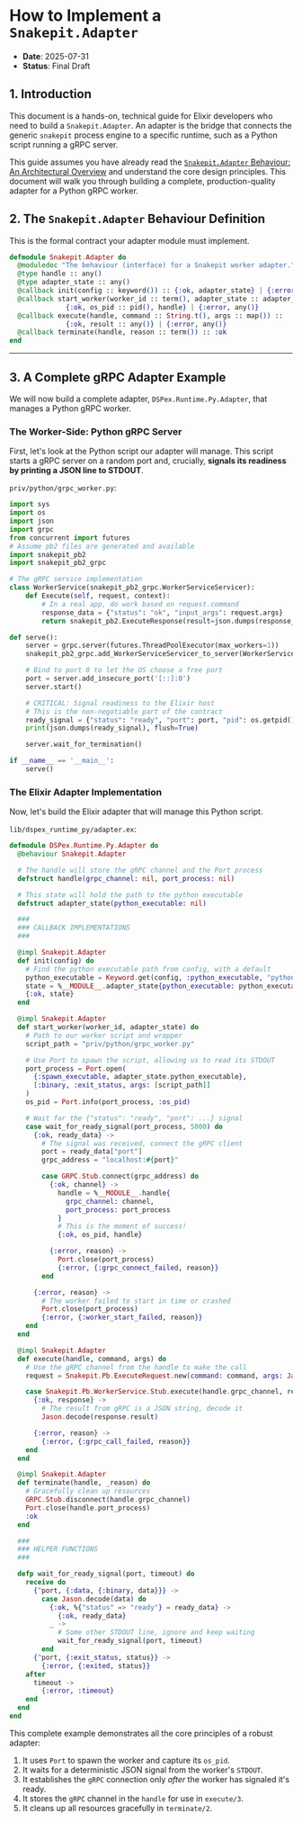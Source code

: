 # How to Implement a `Snakepit.Adapter`

- **Date**: 2025-07-31
- **Status**: Final Draft

## 1. Introduction

This document is a hands-on, technical guide for Elixir developers who need to build a `Snakepit.Adapter`. An adapter is the bridge that connects the generic `snakepit` process engine to a specific runtime, such as a Python script running a gRPC server.

This guide assumes you have already read the [`Snakepit.Adapter` Behaviour: An Architectural Overview](./20250731_behaviour_interface_overview.md) and understand the core design principles. This document will walk you through building a complete, production-quality adapter for a Python gRPC worker.

## 2. The `Snakepit.Adapter` Behaviour Definition

This is the formal contract your adapter module must implement.

```elixir
defmodule Snakepit.Adapter do
  @moduledoc "The behaviour (interface) for a Snakepit worker adapter."
  @type handle :: any()
  @type adapter_state :: any()
  @callback init(config :: keyword()) :: {:ok, adapter_state} | {:error, any()}
  @callback start_worker(worker_id :: term(), adapter_state :: adapter_state) ::
              {:ok, os_pid :: pid(), handle} | {:error, any()}
  @callback execute(handle, command :: String.t(), args :: map()) ::
              {:ok, result :: any()} | {:error, any()}
  @callback terminate(handle, reason :: term()) :: :ok
end
```

---

## 3. A Complete gRPC Adapter Example

We will now build a complete adapter, `DSPex.Runtime.Py.Adapter`, that manages a Python gRPC worker.

### The Worker-Side: Python gRPC Server

First, let's look at the Python script our adapter will manage. This script starts a gRPC server on a random port and, crucially, **signals its readiness by printing a JSON line to STDOUT**.

`priv/python/grpc_worker.py`:
```python
import sys
import os
import json
import grpc
from concurrent import futures
# Assume pb2 files are generated and available
import snakepit_pb2
import snakepit_pb2_grpc

# The gRPC service implementation
class WorkerService(snakepit_pb2_grpc.WorkerServiceServicer):
    def Execute(self, request, context):
        # In a real app, do work based on request.command
        response_data = {"status": "ok", "input_args": request.args}
        return snakepit_pb2.ExecuteResponse(result=json.dumps(response_data))

def serve():
    server = grpc.server(futures.ThreadPoolExecutor(max_workers=1))
    snakepit_pb2_grpc.add_WorkerServiceServicer_to_server(WorkerService(), server)

    # Bind to port 0 to let the OS choose a free port
    port = server.add_insecure_port('[::]:0')
    server.start()

    # CRITICAL: Signal readiness to the Elixir host
    # This is the non-negotiable part of the contract
    ready_signal = {"status": "ready", "port": port, "pid": os.getpid()}
    print(json.dumps(ready_signal), flush=True)

    server.wait_for_termination()

if __name__ == '__main__':
    serve()
```

### The Elixir Adapter Implementation

Now, let's build the Elixir adapter that will manage this Python script.

`lib/dspex_runtime_py/adapter.ex`:
```elixir
defmodule DSPex.Runtime.Py.Adapter do
  @behaviour Snakepit.Adapter

  # The handle will store the gRPC channel and the Port process
  defstruct handle(grpc_channel: nil, port_process: nil)

  # This state will hold the path to the python executable
  defstruct adapter_state(python_executable: nil)

  ###
  ### CALLBACK IMPLEMENTATIONS
  ###

  @impl Snakepit.Adapter
  def init(config) do
    # Find the python executable path from config, with a default
    python_executable = Keyword.get(config, :python_executable, "python3")
    state = %__MODULE__.adapter_state{python_executable: python_executable}
    {:ok, state}
  end

  @impl Snakepit.Adapter
  def start_worker(worker_id, adapter_state) do
    # Path to our worker script and wrapper
    script_path = "priv/python/grpc_worker.py"

    # Use Port to spawn the script, allowing us to read its STDOUT
    port_process = Port.open(
      {:spawn_executable, adapter_state.python_executable},
      [:binary, :exit_status, args: [script_path]]
    )
    os_pid = Port.info(port_process, :os_pid)

    # Wait for the {"status": "ready", "port": ...} signal
    case wait_for_ready_signal(port_process, 5000) do
      {:ok, ready_data} ->
        # The signal was received, connect the gRPC client
        port = ready_data["port"]
        grpc_address = "localhost:#{port}"

        case GRPC.Stub.connect(grpc_address) do
          {:ok, channel} ->
            handle = %__MODULE__.handle{
              grpc_channel: channel,
              port_process: port_process
            }
            # This is the moment of success!
            {:ok, os_pid, handle}

          {:error, reason} ->
            Port.close(port_process)
            {:error, {:grpc_connect_failed, reason}}
        end

      {:error, reason} ->
        # The worker failed to start in time or crashed
        Port.close(port_process)
        {:error, {:worker_start_failed, reason}}
    end
  end

  @impl Snakepit.Adapter
  def execute(handle, command, args) do
    # Use the gRPC channel from the handle to make the call
    request = Snakepit.Pb.ExecuteRequest.new(command: command, args: Jason.encode!(args))

    case Snakepit.Pb.WorkerService.Stub.execute(handle.grpc_channel, request) do
      {:ok, response} ->
        # The result from gRPC is a JSON string, decode it
        Jason.decode(response.result)

      {:error, reason} ->
        {:error, {:grpc_call_failed, reason}}
    end
  end

  @impl Snakepit.Adapter
  def terminate(handle, _reason) do
    # Gracefully clean up resources
    GRPC.Stub.disconnect(handle.grpc_channel)
    Port.close(handle.port_process)
    :ok
  end

  ###
  ### HELPER FUNCTIONS
  ###

  defp wait_for_ready_signal(port, timeout) do
    receive do
      {^port, {:data, {:binary, data}}} ->
        case Jason.decode(data) do
          {:ok, %{"status" => "ready"} = ready_data} ->
            {:ok, ready_data}
          _ ->
            # Some other STDOUT line, ignore and keep waiting
            wait_for_ready_signal(port, timeout)
        end
      {^port, {:exit_status, status}} ->
        {:error, {:exited, status}}
    after
      timeout ->
        {:error, :timeout}
    end
  end
end
```

This complete example demonstrates all the core principles of a robust adapter:
1.  It uses `Port` to spawn the worker and capture its `os_pid`.
2.  It waits for a deterministic JSON signal from the worker's `STDOUT`.
3.  It establishes the `gRPC` connection only *after* the worker has signaled it's ready.
4.  It stores the `gRPC` channel in the `handle` for use in `execute/3`.
5.  It cleans up all resources gracefully in `terminate/2`.

